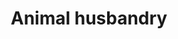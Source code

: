 ---
title: Animal husbandry
longTitle: 'Animal husbandry'
tags:
- gccommon
french:
- "[[Elevage]]"
narrowerTerm:
- "[[Beekeeping]]"
usedFor:
- "[[Animal culture]]"
- "[[Livestock farming]]"
- "[[Zootechnics]]"
---